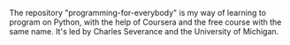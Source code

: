The repository "programming-for-everybody" is my way of learning to program on Python, 
with the help of Coursera and the free course with the same name. It's led by 
Charles Severance and the University of Michigan.
